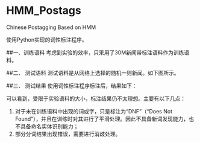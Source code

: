 # HMM_Postags
Chinese Postagging Based on HMM

使用Python实现的词性标注程序。

##一、训练语料
考虑到实验的效率，只采用了30M新闻带标注语料作为训练语料。

 
##二、	测试语料
测试语料是从网络上选择的随机一则新闻。如下图所示。


##三、	测试结果
使用词性标注程序标注后，结果如下：


可以看到，受限于实验语料的大小，标注结果仍不太理想。主要有以下几点：
1. 对于未在训练语料中出现的词或字，只是标注为“DNF”（“Does Not Found”），并且在训练时对其进行了平滑处理。因此不具备新词发现能力，也不具备命名实体识别能力；
2. 部分分词结果出现错误，需要进行消歧处理。
